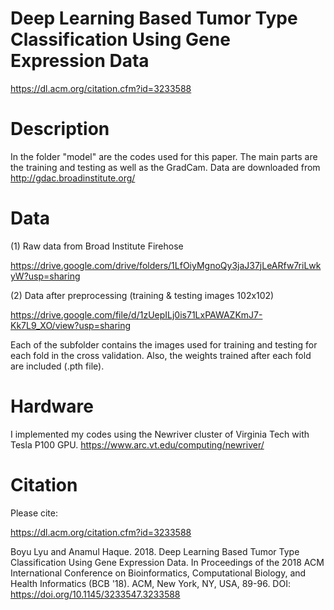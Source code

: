 # Deep Learning Based Tumor Type Classification Using Gene Expression Data
https://dl.acm.org/citation.cfm?id=3233588

# Description
In the folder "model" are the codes used for this paper. The main parts are the training and testing as well as the GradCam. Data are downloaded from http://gdac.broadinstitute.org/

# Data
(1) Raw data from Broad Institute Firehose

https://drive.google.com/drive/folders/1LfOiyMgnoQy3jaJ37jLeARfw7riLwkyW?usp=sharing

(2) Data after preprocessing (training & testing images 102x102)

https://drive.google.com/file/d/1zUepILj0is71LxPAWAZKmJ7-Kk7L9_XO/view?usp=sharing

Each of the subfolder contains the images used for training and testing for each fold in the cross validation. Also, the weights trained after each fold are included (.pth file).

# Hardware

I implemented my codes using the Newriver cluster of Virginia Tech with Tesla P100 GPU.
https://www.arc.vt.edu/computing/newriver/

# Citation 
Please cite:

https://dl.acm.org/citation.cfm?id=3233588

Boyu Lyu and Anamul Haque. 2018. Deep Learning Based Tumor Type Classification Using Gene Expression Data. In Proceedings of the 2018 ACM International Conference on Bioinformatics, Computational Biology, and Health Informatics (BCB '18). ACM, New York, NY, USA, 89-96. DOI: https://doi.org/10.1145/3233547.3233588
